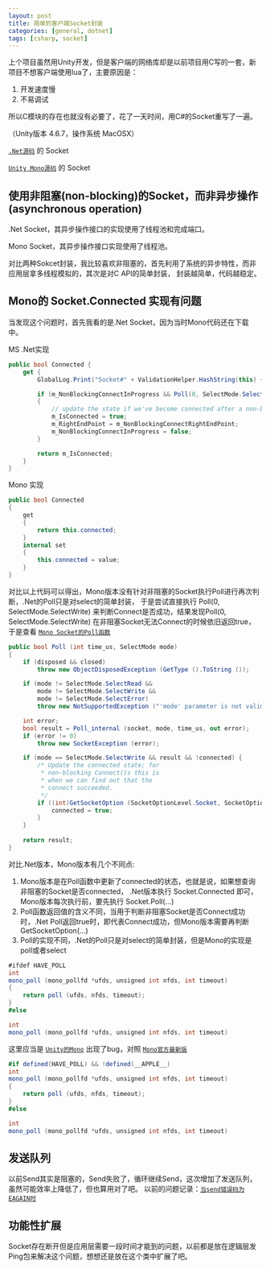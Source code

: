 ```yaml
---
layout: post
title: 简单的客户端Socket封装
categories: [general, dotnet]
tags: [csharp, socket]
---
```


上个项目虽然用Unity开发，但是客户端的网络库却是以前项目用C写的一套，新项目不想客户端使用lua了，主要原因是：

1. 开发速度慢
1. 不易调试

所以C模块的存在也就没有必要了，花了一天时间，用C#的Socket重写了一遍。

（Unity版本 4.6.7，操作系统 MacOSX）

[`.Net源码`] 的 Socket

[`Unity Mono源码`]  的 Socket

## 使用非阻塞(non-blocking)的Socket，而非异步操作(asynchronous operation) ##

.Net Socket，其异步操作接口的实现使用了线程池和完成端口。

Mono Socket，其异步操作接口实现使用了线程池。

对比两种Sokcet封装，我比较喜欢非阻塞的，首先利用了系统的异步特性，而非应用层拿多线程模拟的，其次是对C API的简单封装，
封装越简单，代码越稳定。

## Mono的 Socket.Connected 实现有问题 ##

当发现这个问题时，首先我看的是.Net Socket，因为当时Mono代码还在下载中。

MS .Net实现
    
```C#
public bool Connected {
    get {
        GlobalLog.Print("Socket#" + ValidationHelper.HashString(this) + "::Connected() m_IsConnected:"+m_IsConnected);

        if (m_NonBlockingConnectInProgress && Poll(0, SelectMode.SelectWrite))
        {
            // update the state if we've become connected after a non-blocking connect
            m_IsConnected = true;
            m_RightEndPoint = m_NonBlockingConnectRightEndPoint;
            m_NonBlockingConnectInProgress = false;
        }

        return m_IsConnected;
    }
}
```

Mono 实现

```C#
public bool Connected
{
	get
	{
		return this.connected;
	}
	internal set
	{
		this.connected = value;
	}
}
```

对比以上代码可以得出，Mono版本没有针对非阻塞的Socket执行Poll进行再次判断，.Net的Poll只是对select的简单封装，
于是尝试直接执行 Poll(0, SelectMode.SelectWrite) 来判断Connect是否成功，结果发现Poll(0, SelectMode.SelectWrite)
在非阻塞Socket无法Connect的时候依旧返回true， 于是查看
[`Mono Socket的Poll函数`](https://github.com/Unity-Technologies/mono/blob/unity-staging/mcs/class/System/System.Net.Sockets/Socket.cs)

```C#
public bool Poll (int time_us, SelectMode mode)
{
	if (disposed && closed)
		throw new ObjectDisposedException (GetType ().ToString ());

	if (mode != SelectMode.SelectRead &&
	    mode != SelectMode.SelectWrite &&
	    mode != SelectMode.SelectError)
		throw new NotSupportedException ("'mode' parameter is not valid.");

	int error;
	bool result = Poll_internal (socket, mode, time_us, out error);
	if (error != 0)
		throw new SocketException (error);

	if (mode == SelectMode.SelectWrite && result && !connected) {
		/* Update the connected state; for
		 * non-blocking Connect()s this is
		 * when we can find out that the
		 * connect succeeded.
		 */
		if ((int)GetSocketOption (SocketOptionLevel.Socket, SocketOptionName.Error) == 0) {
			connected = true;
		}
	}
	
	return result;
}
```

对比.Net版本，Mono版本有几个不同点:

1. Mono版本是在Poll函数中更新了connected的状态，也就是说，如果想查询非阻塞的Socket是否connected，
.Net版本执行 Socket.Connected 即可，Mono版本每次执行前，要先执行 Socket.Poll(...)
1. Poll函数返回值的含义不同，当用于判断非阻塞Socket是否Connect成功时，.Net Poll返回true时，即代表Connect成功，但Mono版本需要再判断GetSocketOption(...)
1. Poll的实现不同，.Net的Poll只是对select的简单封装，但是Mono的实现是poll或者select

```C#
#ifdef HAVE_POLL
int
mono_poll (mono_pollfd *ufds, unsigned int nfds, int timeout)
{
	return poll (ufds, nfds, timeout);
}
#else

int
mono_poll (mono_pollfd *ufds, unsigned int nfds, int timeout) 
```

这里应当是 [`Unity的Mono`](https://github.com/Unity-Technologies/mono/blob/unity-4.6-staging/mono/utils/mono-poll.c) 出现了bug，对照 [`Mono官方最新版`](https://github.com/mono/mono/blob/88d2b9da2a87b4e5c82abaea4e5110188d49601d/mono/utils/mono-poll.c)

```C#
#if defined(HAVE_POLL) && !defined(__APPLE__)
int
mono_poll (mono_pollfd *ufds, unsigned int nfds, int timeout)
{
	return poll (ufds, nfds, timeout);
}
#else

int
mono_poll (mono_pollfd *ufds, unsigned int nfds, int timeout)
```

## 发送队列 ##
以前Send其实是阻塞的，Send失败了，循环继续Send，这次增加了发送队列，虽然可能效率上降低了，但也算用对了吧。
以前的问题记录：[`当send错误码为EAGAIN时`]

## 功能性扩展 ##
Socket存在断开但是应用层需要一段时间才能到的问题，以前都是放在逻辑层发Ping包来解决这个问题，想想还是放在这个类中扩展了吧。

[`.Net源码`]: http://referencesource.microsoft.com
[`Unity Mono源码`]: https://github.com/Unity-Technologies/mono
[`当send错误码为EAGAIN时`]: ../epoll_socket/

